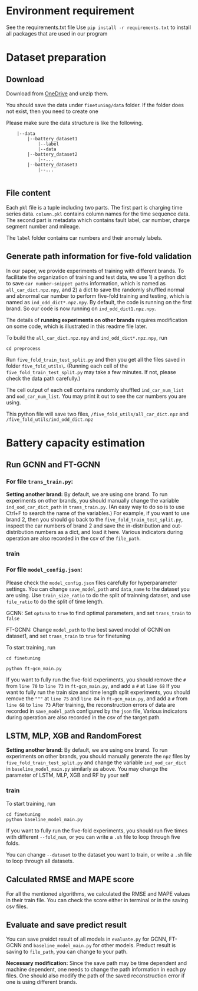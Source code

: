 # Environment requirement
See the requirements.txt file
Use `pip install -r requirements.txt` to install all packages that are used in our program

# Dataset preparation
## Download
Download from [OneDrive](https://1drv.ms/f/s!AnE8BfHe3IOlg13v2ltV0eP1-AgP?e=9o4zgL) and unzip them. 

You should save the data under `finetuning/data` folder. If the folder does not exist, then you need to create one

Please make sure the data structure is like the following. 


```
    |--data
        |--battery_dataset1
            |--label
            |--data
        |--battery_dataset2
            |--...
        |--battery_dataset3
            |--...
    
```


## File content

Each `pkl` file is a tuple including two parts. The first part is charging time series
data. `column.pkl` contains column names for the time sequence data. 
The second part is metadata which contains fault label, car number, charge segment number
and mileage. 

The `label` folder contains car numbers and their anomaly labels.

## Generate path information for five-fold validation

In our paper, we provide experiments of training with different brands.
To facilitate the organization of training and test data, we use 1) a python dict to save 
`car number-snippet paths` information, which is named as `all_car_dict.npz.npy`, and 2) a dict to save the
randomly shuffled normal and abnormal car number to perform five-fold training and testing, which is 
named as `ind_odd_dict*.npz.npy`. By default, the code is running on the first brand. So our code
is now running on `ind_odd_dict1.npz.npy`. 

The details of **running experiments on other brands** requires modification on some code, which is 
illustrated in this readme file later. 

To build the `all_car_dict.npz.npy` and `ind_odd_dict*.npz.npy`, run

`cd preprocess`

Run `five_fold_train_test_split.py` and then you get all the files saved in folder
`five_fold_utils\`.
(Running each cell of the `five_fold_train_test_split.py` may take 
a few minutes. If not, please check the data path carefully.)

The cell output of each cell contains randomly shuffled `ind_car_num_list` 
and `ood_car_num_list`. You may print it out to see the car numbers you are using. 

This python file will save two files, `/five_fold_utils/all_car_dict.npz` and 
`/five_fold_utils/ind_odd_dict.npz`

# Battery capacity estimation
## Run GCNN and FT-GCNN
### For file `trans_train.py`:
**Setting another brand:** By default, we are using one brand. To run experiments on other brands, 
you should manually change the variable
`ind_ood_car_dict_path` in `trans_train.py`. 
(An easy way to do so is to use Ctrl+F to search the name of the variables.) 
For example, if you want to use brand 2, 
then you should go back to the `five_fold_train_test_split.py`, inspect the car numbers
 of brand 2 and save the in-distribution and out-distribution numbers as a dict,
 and load it here. 
Various indicators during operation are also recorded in the csv of the `file_path`.


### train
### For file `model_config.json`:
Please check the `model_config.json` files carefully for hyperparameter settings. 
You can change `save_model_path` and `data_name` to the dataset you are using.
Use `train_size_ratio` to do the split of trainning dataset, and use `file_ratio` to do the split of time length. 

GCNN:
Set `optuna` to `true` to find optimal parameters, and set `trans_train` to `false` 

FT-GCNN:
Change `model_path` to the best saved model of GCNN on dataset1, and set `trans_train` to `true` for finetuning

To start training, run
```
cd finetuning

python ft-gcn_main.py
```
If you want to fully run the five-fold experiments, you should remove the `#` from `line 70` to `line 73` in `ft-gcn_main.py`, and add a `#` at `line 68`
If you want to fully run the train size and time length split experiments, you should remove the `"""` at `line 75` and `line 84` in `ft-gcn_main.py`, and add a `#` from `line 68` to `line 73`
After training, the reconstruction errors of data are recorded  in `save_model_path` configured by the
`json` file, Various indicators during operation are also recorded in the csv of the target path.

## LSTM, MLP, XGB and RandomForest

**Setting another brand:** By default, we are using one brand. 
To run experiments on other brands, 
you should manually generate the `npz` files by `five_fold_train_test_split.py`
and change the variable
`ind_ood_car_dict` in `baseline_model_main.py` similarly as above. 
You may change the parameter of LSTM, MLP, XGB and RF by your self

### train
To start training, run
```
cd finetuning
python baseline_model_main.py 
```
If you want to fully run the five-fold experiments, you should run five times with different 
`--fold_num`, or you can write a `.sh` file to loop through five folds.

You can change `--dataset` to the dataset you want to train, or write a `.sh` file to loop through all datasets.

## Calculated RMSE and MAPE score
For all the mentioned algorithms, we calculated the RMSE and MAPE values in their train file. You can check the score either in terminal or in the saving csv files.

## Evaluate and save predict result
You can save preidct result of all models in `evaluate.py` for GCNN, FT-GCNN and `baseline_model_main.py` for other models. Preduct result is saving to `file_path`, you can change to your path.

**Necessary modification:** Since the save path may be time dependent and machine dependent, one needs
to change the path information in each py files.
One should also modify the path of the saved reconstruction error
if one is using different brands. 


``` 


